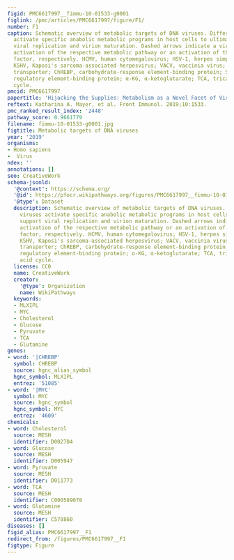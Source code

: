```yaml
---
figid: PMC6617997__fimmu-10-01533-g0001
figlink: /pmc/articles/PMC6617997/figure/F1/
number: F1
caption: Schematic overview of metabolic targets of DNA viruses. Different DNA viruses
  activate specific anabolic metabolic programs in host cells to ultimately support
  viral replication and virion maturation. Dashed arrows indicate a virus-mediated
  activation of the respective metabolic pathway or an activation of the transcription
  factor, respectively. HCMV, human cytomegalovirus; HSV-1, herpes simplex virus-1;
  KSHV, Kaposi's sarcoma-associated herpesvirus; VACV, vaccinia virus; GLUT, glucose
  transporter; ChREBP, carbohydrate-response element-binding protein; SREBP, sterol
  regulatory element-binding protein; α-KG, α-ketoglutarate; TCA, tricarboxylic acid
  cycle.
pmcid: PMC6617997
papertitle: 'Hijacking the Supplies: Metabolism as a Novel Facet of Virus-Host Interaction.'
reftext: Katharina A. Mayer, et al. Front Immunol. 2019;10:1533.
pmc_ranked_result_index: '2448'
pathway_score: 0.9661779
filename: fimmu-10-01533-g0001.jpg
figtitle: Metabolic targets of DNA viruses
year: '2019'
organisms:
- Homo sapiens
-  Virus
ndex: ''
annotations: []
seo: CreativeWork
schema-jsonld:
  '@context': https://schema.org/
  '@id': https://pfocr.wikipathways.org/figures/PMC6617997__fimmu-10-01533-g0001.html
  '@type': Dataset
  description: Schematic overview of metabolic targets of DNA viruses. Different DNA
    viruses activate specific anabolic metabolic programs in host cells to ultimately
    support viral replication and virion maturation. Dashed arrows indicate a virus-mediated
    activation of the respective metabolic pathway or an activation of the transcription
    factor, respectively. HCMV, human cytomegalovirus; HSV-1, herpes simplex virus-1;
    KSHV, Kaposi's sarcoma-associated herpesvirus; VACV, vaccinia virus; GLUT, glucose
    transporter; ChREBP, carbohydrate-response element-binding protein; SREBP, sterol
    regulatory element-binding protein; α-KG, α-ketoglutarate; TCA, tricarboxylic
    acid cycle.
  license: CC0
  name: CreativeWork
  creator:
    '@type': Organization
    name: WikiPathways
  keywords:
  - MLXIPL
  - MYC
  - Cholesterol
  - Glucose
  - Pyruvate
  - TCA
  - Glutamine
genes:
- word: '|CHREBP'
  symbol: CHREBP
  source: hgnc_alias_symbol
  hgnc_symbol: MLXIPL
  entrez: '51085'
- word: '|MYC'
  symbol: MYC
  source: hgnc_symbol
  hgnc_symbol: MYC
  entrez: '4609'
chemicals:
- word: Cholesterol
  source: MESH
  identifier: D002784
- word: Glucose
  source: MESH
  identifier: D005947
- word: Pyruvate
  source: MESH
  identifier: D011773
- word: TCA
  source: MESH
  identifier: C000589078
- word: Glutamine
  source: MESH
  identifier: C578860
diseases: []
figid_alias: PMC6617997__F1
redirect_from: /figures/PMC6617997__F1
figtype: Figure
---
```

